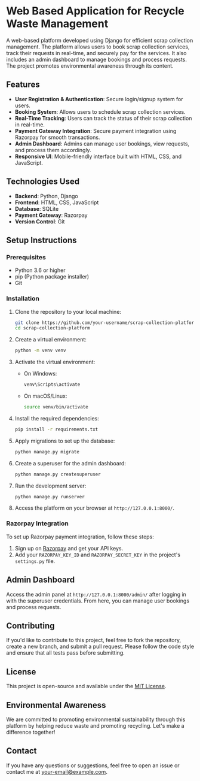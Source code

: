 # Web Based Application for Recycle Waste Management

A web-based platform developed using Django for efficient scrap collection management. The platform allows users to book scrap collection services, track their requests in real-time, and securely pay for the services. It also includes an admin dashboard to manage bookings and process requests. The project promotes environmental awareness through its content.

## Features

- **User Registration & Authentication**: Secure login/signup system for users.
- **Booking System**: Allows users to schedule scrap collection services.
- **Real-Time Tracking**: Users can track the status of their scrap collection in real-time.
- **Payment Gateway Integration**: Secure payment integration using Razorpay for smooth transactions.
- **Admin Dashboard**: Admins can manage user bookings, view requests, and process them accordingly.
- **Responsive UI**: Mobile-friendly interface built with HTML, CSS, and JavaScript.

## Technologies Used

- **Backend**: Python, Django
- **Frontend**: HTML, CSS, JavaScript
- **Database**: SQLite
- **Payment Gateway**: Razorpay
- **Version Control**: Git

## Setup Instructions

### Prerequisites

- Python 3.6 or higher
- pip (Python package installer)
- Git

### Installation

1. Clone the repository to your local machine:
    ```bash
    git clone https://github.com/your-username/scrap-collection-platform.git
    cd scrap-collection-platform
    ```

2. Create a virtual environment:
    ```bash
    python -m venv venv
    ```

3. Activate the virtual environment:
    - On Windows:
      ```bash
      venv\Scripts\activate
      ```
    - On macOS/Linux:
      ```bash
      source venv/bin/activate
      ```

4. Install the required dependencies:
    ```bash
    pip install -r requirements.txt
    ```

5. Apply migrations to set up the database:
    ```bash
    python manage.py migrate
    ```

6. Create a superuser for the admin dashboard:
    ```bash
    python manage.py createsuperuser
    ```

7. Run the development server:
    ```bash
    python manage.py runserver
    ```

8. Access the platform on your browser at `http://127.0.0.1:8000/`.

### Razorpay Integration

To set up Razorpay payment integration, follow these steps:

1. Sign up on [Razorpay](https://razorpay.com/) and get your API keys.
2. Add your `RAZORPAY_KEY_ID` and `RAZORPAY_SECRET_KEY` in the project's `settings.py` file.

## Admin Dashboard

Access the admin panel at `http://127.0.0.1:8000/admin/` after logging in with the superuser credentials. From here, you can manage user bookings and process requests.

## Contributing

If you'd like to contribute to this project, feel free to fork the repository, create a new branch, and submit a pull request. Please follow the code style and ensure that all tests pass before submitting.

## License

This project is open-source and available under the [MIT License](LICENSE).

## Environmental Awareness

We are committed to promoting environmental sustainability through this platform by helping reduce waste and promoting recycling. Let's make a difference together!

## Contact

If you have any questions or suggestions, feel free to open an issue or contact me at your-email@example.com.


